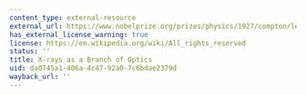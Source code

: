 ```yaml
---
content_type: external-resource
external_url: https://www.nobelprize.org/prizes/physics/1927/compton/lecture/
has_external_license_warning: true
license: https://en.wikipedia.org/wiki/All_rights_reserved
status: ''
title: X-rays as a Branch of Optics
uid: da0745a1-406a-4c47-92a0-7c6bdae2379d
wayback_url: ''
---
```

